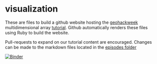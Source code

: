 # visualization

These are files to build a github website hosting the [geohackweek](https://geohackweek.github.io/) multidimensional array [tutorial](https://geohackweek.github.io/visualization). Github automatically renders these files using Ruby to build the website.

Pull-requests to expand on our tutorial content are encouraged. Changes can be made to the markdown files located in the [episodes folder](https://github.com/geohackweek/visualization/tree/gh-pages/_episodes)

[![Binder](http://mybinder.org/badge.svg)](http://mybinder.org:/repo/geohackweek/visualization)
